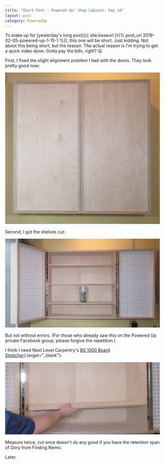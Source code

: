 ```yaml
---
title: "Short Post - Powered Up! Shop Cabinet: Day 16"
layout: post
category: PoweredUp
---
```

To make up for [yesterday's long post]({{ site.baseurl }}{% post_url 2019-02-05-powered-up-1-15-1 %}), this one will be short. Just kidding. Not about this being short, but the reason. The actual reason is I'm trying to get a quick video done. Gotta pay the bills, right? 😛

First, I fixed the slight alignment problem I had with the doors. They look pretty good now:

![](/assets/images-posts/2019-02-06.1.02.jpg)

Second, I got the shelves cut:

![](/assets/images-posts/2019-02-06.1.03.jpg)

But not without errors. (For those who already saw this on the Powered Up private Facebook group, please forgive the repetition.)

I think I need Next Level Carpentry's [BS 1000 Board Stretcher](https://youtu.be/bgS6-O2APWY){:target="_blank"}:

![](/assets/images-posts/2019-02-06.1.01.jpg)

Measure twice, cut once doesn't do any good if you have the retention span of Dory from Finding Nemo.

Later.